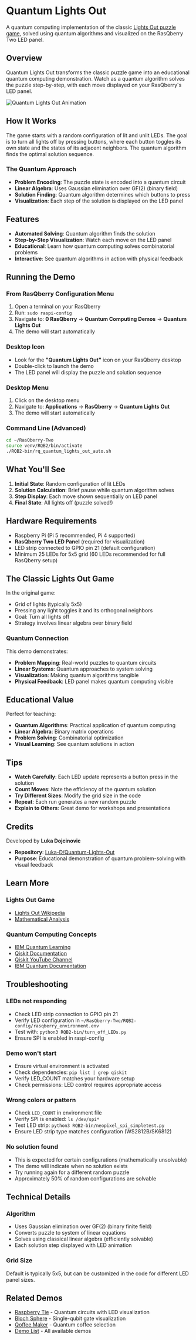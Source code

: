 # Quantum Lights Out

A quantum computing implementation of the classic [Lights Out puzzle game](https://en.wikipedia.org/wiki/Lights_Out_(game)), solved using quantum algorithms and visualized on the RasQberry Two LED panel.

## Overview

Quantum Lights Out transforms the classic puzzle game into an educational quantum computing demonstration. Watch as a quantum algorithm solves the puzzle step-by-step, with each move displayed on your RasQberry's LED panel.

![Quantum Lights Out Animation](https://github.com/user-attachments/assets/23778cc3-99d3-4872-9463-fcd3b8f09b4f)

## How It Works

The game starts with a random configuration of lit and unlit LEDs. The goal is to turn all lights off by pressing buttons, where each button toggles its own state and the states of its adjacent neighbors. The quantum algorithm finds the optimal solution sequence.

### The Quantum Approach

- **Problem Encoding**: The puzzle state is encoded into a quantum circuit
- **Linear Algebra**: Uses Gaussian elimination over GF(2) (binary field)
- **Solution Finding**: Quantum algorithm determines which buttons to press
- **Visualization**: Each step of the solution is displayed on the LED panel

## Features

- **Automated Solving**: Quantum algorithm finds the solution
- **Step-by-Step Visualization**: Watch each move on the LED panel
- **Educational**: Learn how quantum computing solves combinatorial problems
- **Interactive**: See quantum algorithms in action with physical feedback

## Running the Demo

### From RasQberry Configuration Menu

1. Open a terminal on your RasQberry
2. Run: `sudo raspi-config`
3. Navigate to: **0 RasQberry** → **Quantum Computing Demos** → **Quantum Lights Out**
4. The demo will start automatically

### Desktop Icon

- Look for the **"Quantum Lights Out"** icon on your RasQberry desktop
- Double-click to launch the demo
- The LED panel will display the puzzle and solution sequence

### Desktop Menu

1. Click on the desktop menu
2. Navigate to: **Applications** → **RasQberry** → **Quantum Lights Out**
3. The demo will start automatically

### Command Line (Advanced)

```bash
cd ~/RasQberry-Two
source venv/RQB2/bin/activate
./RQB2-bin/rq_quantum_lights_out_auto.sh
```

## What You'll See

1. **Initial State**: Random configuration of lit LEDs
2. **Solution Calculation**: Brief pause while quantum algorithm solves
3. **Step Display**: Each move shown sequentially on LED panel
4. **Final State**: All lights off (puzzle solved!)

## Hardware Requirements

- Raspberry Pi (Pi 5 recommended, Pi 4 supported)
- **RasQberry Two LED Panel** (required for visualization)
- LED strip connected to GPIO pin 21 (default configuration)
- Minimum 25 LEDs for 5x5 grid (60 LEDs recommended for full RasQberry setup)

## The Classic Lights Out Game

In the original game:
- Grid of lights (typically 5x5)
- Pressing any light toggles it and its orthogonal neighbors
- Goal: Turn all lights off
- Strategy involves linear algebra over binary field

### Quantum Connection

This demo demonstrates:
- **Problem Mapping**: Real-world puzzles to quantum circuits
- **Linear Systems**: Quantum approaches to system solving
- **Visualization**: Making quantum algorithms tangible
- **Physical Feedback**: LED panel makes quantum computing visible

## Educational Value

Perfect for teaching:
- **Quantum Algorithms**: Practical application of quantum computing
- **Linear Algebra**: Binary matrix operations
- **Problem Solving**: Combinatorial optimization
- **Visual Learning**: See quantum solutions in action

## Tips

- **Watch Carefully**: Each LED update represents a button press in the solution
- **Count Moves**: Note the efficiency of the quantum solution
- **Try Different Sizes**: Modify the grid size in the code
- **Repeat**: Each run generates a new random puzzle
- **Explain to Others**: Great demo for workshops and presentations

## Credits

Developed by **Luka Dojcinovic**

- **Repository**: [Luka-D/Quantum-Lights-Out](https://github.com/Luka-D/Quantum-Lights-Out)
- **Purpose**: Educational demonstration of quantum problem-solving with visual feedback

## Learn More

### Lights Out Game
- [Lights Out Wikipedia](https://en.wikipedia.org/wiki/Lights_Out_(game))
- [Mathematical Analysis](https://en.wikipedia.org/wiki/Lights_Out_(game)#Mathematical_analysis)

### Quantum Computing Concepts
- [IBM Quantum Learning](https://learning.quantum.ibm.com/)
- [Qiskit Documentation](https://docs.qiskit.org/)
- [Qiskit YouTube Channel](https://www.youtube.com/@qiskit)
- [IBM Quantum Documentation](https://docs.quantum.ibm.com/)

## Troubleshooting

### LEDs not responding
- Check LED strip connection to GPIO pin 21
- Verify LED configuration in `~/RasQberry-Two/RQB2-config/rasqberry_environment.env`
- Test with: `python3 RQB2-bin/turn_off_LEDs.py`
- Ensure SPI is enabled in raspi-config

### Demo won't start
- Ensure virtual environment is activated
- Check dependencies: `pip list | grep qiskit`
- Verify LED_COUNT matches your hardware setup
- Check permissions: LED control requires appropriate access

### Wrong colors or pattern
- Check `LED_COUNT` in environment file
- Verify SPI is enabled: `ls /dev/spi*`
- Test LED strip: `python3 RQB2-bin/neopixel_spi_simpletest.py`
- Ensure LED strip type matches configuration (WS2812B/SK6812)

### No solution found
- This is expected for certain configurations (mathematically unsolvable)
- The demo will indicate when no solution exists
- Try running again for a different random puzzle
- Approximately 50% of random configurations are solvable

## Technical Details

### Algorithm
- Uses Gaussian elimination over GF(2) (binary finite field)
- Converts puzzle to system of linear equations
- Solves using classical linear algebra (efficiently solvable)
- Each solution step displayed with LED animation

### Grid Size
Default is typically 5x5, but can be customized in the code for different LED panel sizes.

## Related Demos

- [Raspberry Tie](raspberry-tie.md) - Quantum circuits with LED visualization
- [Bloch Sphere](bloch-sphere.md) - Single-qubit gate visualization
- [Qoffee Maker](qoffee-maker.md) - Quantum coffee selection
- [Demo List](00-demo-list.md) - All available demos
